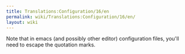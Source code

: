 ```yaml
---
title: Translations:Configuration/16/en
permalink: wiki/Translations:Configuration/16/en/
layout: wiki
---
```


Note that in emacs (and possibly other editor) configuration files,
you'll need to escape the quotation marks.
